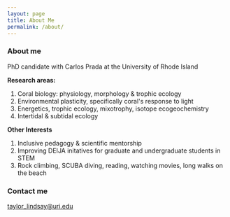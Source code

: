 ```yaml
---
layout: page
title: About Me
permalink: /about/
---
```


### About me

PhD candidate with Carlos Prada at the University of Rhode Island

**Research areas:**

1. Coral biology: physiology, morphology & trophic ecology 
2. Environmental plasticity, specifically coral's response to light
3. Energetics, trophic ecology, mixotrophy, isotope ecogeochemistry
4. Intertidal & subtidal ecology 

**Other Interests**

1. Inclusive pedagogy & scientific mentorship
2. Improving DEIJA initatives for graduate and undergraduate students in STEM
3. Rock climbing, SCUBA diving, reading, watching movies, long walks on the beach 

### Contact me

[taylor_lindsay@uri.edu](mailto:email@domain.com)
